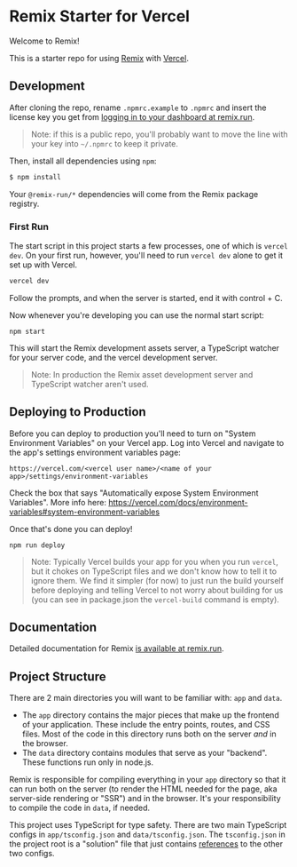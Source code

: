 # Remix Starter for Vercel

Welcome to Remix!

This is a starter repo for using [Remix](https://remix.run) with
[Vercel](http://vercel.com/).

## Development

After cloning the repo, rename `.npmrc.example` to `.npmrc` and insert the
license key you get from [logging in to your dashboard at
remix.run](https://remix.run).

> Note: if this is a public repo, you'll probably want to move the line with
> your key into `~/.npmrc` to keep it private.

Then, install all dependencies using `npm`:

```sh
$ npm install
```

Your `@remix-run/*` dependencies will come from the Remix package registry.

### First Run

The start script in this project starts a few processes, one of which is `vercel dev`. On your first run, however, you'll need to run `vercel dev` alone to get it set up with Vercel.

```bash
vercel dev
```

Follow the prompts, and when the server is started, end it with control + C.

Now whenever you're developing you can use the normal start script:

```
npm start
```

This will start the Remix development assets server, a TypeScript watcher for your server code, and the vercel development server.

> Note: In production the Remix asset development server and TypeScript watcher aren't used.

## Deploying to Production

Before you can deploy to production you'll need to turn on "System Environment Variables" on your Vercel app. Log into Vercel and navigate to the app's settings environment variables page:

```
https://vercel.com/<vercel user name>/<name of your app>/settings/environment-variables
```

Check the box that says "Automatically expose System Environment Variables". More info here: https://vercel.com/docs/environment-variables#system-environment-variables

Once that's done you can deploy!

```
npm run deploy
```

> Note: Typically Vercel builds your app for you when you run `vercel`, but it chokes on TypeScript files and we don't know how to tell it to ignore them. We find it simpler (for now) to just run the build yourself before deploying and telling Vercel to not worry about building for us (you can see in package.json the `vercel-build` command is empty).

## Documentation

Detailed documentation for Remix [is available at
remix.run](https://remix.run/dashboard/docs).

## Project Structure

There are 2 main directories you will want to be familiar with: `app` and
`data`.

- The `app` directory contains the major pieces that make up the frontend of
  your application. These include the entry points, routes, and CSS files.
  Most of the code in this directory runs both on the server _and_ in the
  browser.
- The `data` directory contains modules that serve as your "backend".
  These functions run only in node.js.

Remix is responsible for compiling everything in your `app` directory so that it
can run both on the server (to render the HTML needed for the page, aka
server-side rendering or "SSR") and in the browser. It's your responsibility to
compile the code in `data`, if needed.

This project uses TypeScript for type safety. There are two main TypeScript
configs in `app/tsconfig.json` and `data/tsconfig.json`. The `tsconfig.json`
in the project root is a "solution" file that just contains
[references](https://www.typescriptlang.org/docs/handbook/project-references.html)
to the other two configs.
